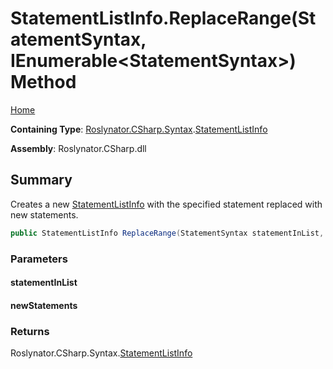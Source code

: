 # StatementListInfo\.ReplaceRange\(StatementSyntax, IEnumerable\<StatementSyntax>\) Method <a name="_Top"></a>

[Home](../../../../../README.md)

**Containing Type**: [Roslynator.CSharp.Syntax](../../README.md#_Top)\.[StatementListInfo](../README.md#_Top)

**Assembly**: Roslynator\.CSharp\.dll

## Summary

Creates a new [StatementListInfo](../README.md#_Top) with the specified statement replaced with new statements\.

```csharp
public StatementListInfo ReplaceRange(StatementSyntax statementInList, IEnumerable<StatementSyntax> newStatements)
```

### Parameters

#### statementInList

#### newStatements

### Returns

Roslynator\.CSharp\.Syntax\.[StatementListInfo](../README.md#_Top)

